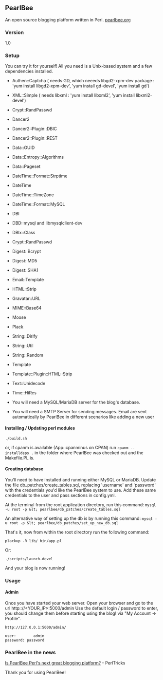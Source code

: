 ## PearlBee
An open source blogging platform written in Perl. [pearlbee.org](http://pearlbee.org/)
### Version
1.0

### Setup
You can try it for yourself! All you need is a Unix-based system and a few dependencies installed.

- Authen::Captcha ( needs GD, which neeeds libgd2-xpm-dev package : 'yum install libgd2-xpm-dev', 'yum install gd-devel', 'yum install gd')
- XML::Simple ( needs libxml : 'yum install libxml2', 'yum install libxml2-devel')
- Crypt::RandPasswd
- Dancer2
- Dancer2::Plugin::DBIC
- Dancer2::Plugin::REST
- Data::GUID
- Data::Entropy::Algorithms
- Data::Pageset
- DateTime::Format::Strptime
- DateTime
- DateTime::TimeZone
- DateTime::Format::MySQL
- DBI
- DBD::mysql and libmysqlclient-dev
- DBIx::Class
- Crypt::RandPasswd
- Digest::Bcrypt
- Digest::MD5
- Digest::SHA1
- Email::Template
- HTML::Strip
- Gravatar::URL
- MIME::Base64
- Moose
- Plack
- String::Dirify
- String::Util
- String::Random
- Template
- Template::Plugin::HTML::Strip
- Text::Unidecode
- Time::HiRes

- You will need a MySQL/MariaDB server for the blog's database.
- You will need a SMTP Server for sending messages. Email are sent automatically by PearlBee in different scenarios like adding a new user

#### Installing / Updating perl modules
`./build.sh`

or, if cpanm is available (App::cpanminus on CPAN)
run 
`cpanm --installdeps .`
in the folder where PearlBee was checked out and the Makefile.PL is.


#### Creating database
You'll need to have installed and running either MySQL or MariaDB. Update the file db_patches/create_tables.sql, replacing 'username' and 'password' with the credentials you'd like the PearlBee system to use. Add these same credentials to the user and pass sections in config.yml.

At the terminal from the root application directory, run this command:
`mysql -u root -p &lt; pearlbee/db_patches/create_tables.sql`

An alternative way of setting up the db is by running this command:
`mysql -u root -p &lt; pearlbee/db_patches/set_up_new_db.sql`


That's it, now from within the root directory run the following command:

`plackup -R lib/ bin/app.pl`

Or:

`./scripts/launch-devel`

And your blog is now running!

### Usage

#### Admin
Once you have started your web server.
Open your browser and go to the url http:://<YOUR_IP>:5000/admin
Use the default login / password to enter, you should change them before starting using the blog!
via "My Account -> Profile".

```
http://127.0.0.1:5000/admin/

user:        admin
password: password
```

### PearlBee in the news
[Is PearlBee Perl's next great blogging platform?](http://perltricks.com/article/69/2014/2/17/Is-PearlBee-Perl-s-next-great-blogging-platform-) - PerlTricks

Thank you for using PearlBee!
